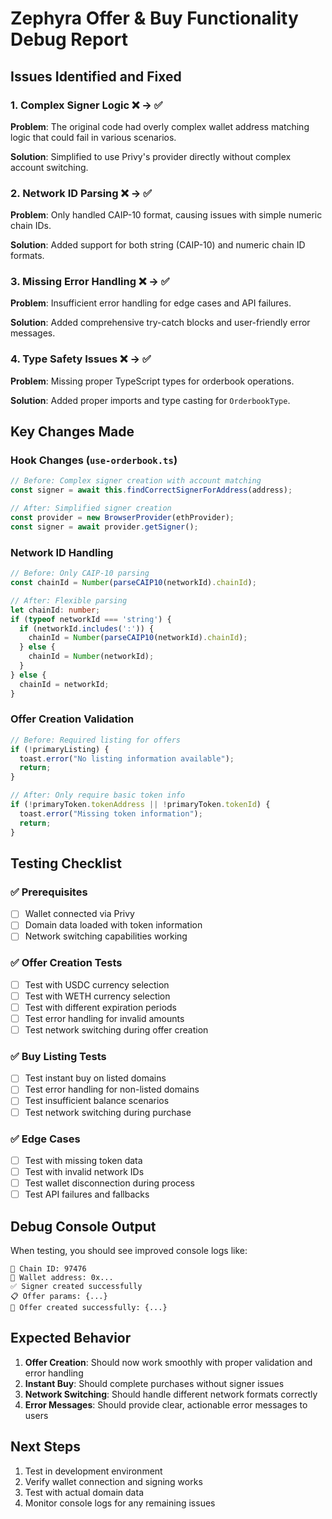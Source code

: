 # Zephyra Offer & Buy Functionality Debug Report

## Issues Identified and Fixed

### 1. **Complex Signer Logic** ❌ → ✅
**Problem**: The original code had overly complex wallet address matching logic that could fail in various scenarios.

**Solution**: Simplified to use Privy's provider directly without complex account switching.

### 2. **Network ID Parsing** ❌ → ✅
**Problem**: Only handled CAIP-10 format, causing issues with simple numeric chain IDs.

**Solution**: Added support for both string (CAIP-10) and numeric chain ID formats.

### 3. **Missing Error Handling** ❌ → ✅
**Problem**: Insufficient error handling for edge cases and API failures.

**Solution**: Added comprehensive try-catch blocks and user-friendly error messages.

### 4. **Type Safety Issues** ❌ → ✅
**Problem**: Missing proper TypeScript types for orderbook operations.

**Solution**: Added proper imports and type casting for `OrderbookType`.

## Key Changes Made

### Hook Changes (`use-orderbook.ts`)
```typescript
// Before: Complex signer creation with account matching
const signer = await this.findCorrectSignerForAddress(address);

// After: Simplified signer creation
const provider = new BrowserProvider(ethProvider);
const signer = await provider.getSigner();
```

### Network ID Handling
```typescript
// Before: Only CAIP-10 parsing
const chainId = Number(parseCAIP10(networkId).chainId);

// After: Flexible parsing
let chainId: number;
if (typeof networkId === 'string') {
  if (networkId.includes(':')) {
    chainId = Number(parseCAIP10(networkId).chainId);
  } else {
    chainId = Number(networkId);
  }
} else {
  chainId = networkId;
}
```

### Offer Creation Validation
```typescript
// Before: Required listing for offers
if (!primaryListing) {
  toast.error("No listing information available");
  return;
}

// After: Only require basic token info
if (!primaryToken.tokenAddress || !primaryToken.tokenId) {
  toast.error("Missing token information");
  return;
}
```

## Testing Checklist

### ✅ Prerequisites
- [ ] Wallet connected via Privy
- [ ] Domain data loaded with token information
- [ ] Network switching capabilities working

### ✅ Offer Creation Tests
- [ ] Test with USDC currency selection
- [ ] Test with WETH currency selection
- [ ] Test with different expiration periods
- [ ] Test error handling for invalid amounts
- [ ] Test network switching during offer creation

### ✅ Buy Listing Tests
- [ ] Test instant buy on listed domains
- [ ] Test error handling for non-listed domains
- [ ] Test insufficient balance scenarios
- [ ] Test network switching during purchase

### ✅ Edge Cases
- [ ] Test with missing token data
- [ ] Test with invalid network IDs
- [ ] Test wallet disconnection during process
- [ ] Test API failures and fallbacks

## Debug Console Output

When testing, you should see improved console logs like:
```
🔗 Chain ID: 97476
👛 Wallet address: 0x...
✅ Signer created successfully
📋 Offer params: {...}
🎉 Offer created successfully: {...}
```

## Expected Behavior

1. **Offer Creation**: Should now work smoothly with proper validation and error handling
2. **Instant Buy**: Should complete purchases without signer issues
3. **Network Switching**: Should handle different network formats correctly
4. **Error Messages**: Should provide clear, actionable error messages to users

## Next Steps

1. Test in development environment
2. Verify wallet connection and signing works
3. Test with actual domain data
4. Monitor console logs for any remaining issues